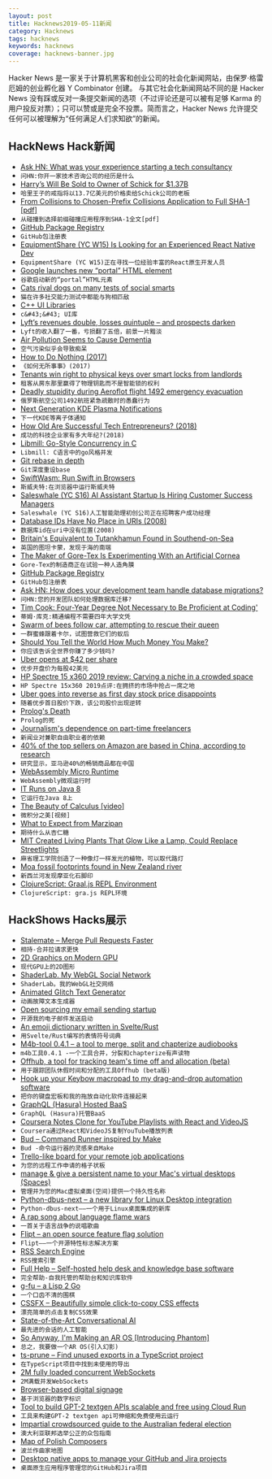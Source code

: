 ```yaml
---
layout: post
title: Hacknews2019-05-11新闻
category: Hacknews
tags: hacknews
keywords: hacknews
coverage: hacknews-banner.jpg
---
```


Hacker News 是一家关于计算机黑客和创业公司的社会化新闻网站，由保罗·格雷厄姆的创业孵化器 Y Combinator 创建。
与其它社会化新闻网站不同的是 Hacker News 没有踩或反对一条提交新闻的选项（不过评论还是可以被有足够 Karma 的用户投反对票）；只可以赞或是完全不投票。简而言之，Hacker News 允许提交任何可以被理解为“任何满足人们求知欲”的新闻。

## HackNews Hack新闻


- [Ask HN: What was your experience starting a tech consultancy](item?id=19876825)
- `问HN:你开一家技术咨询公司的经历是什么`
- [Harry’s Will Be Sold to Owner of Schick for $1.37B](https://www.nytimes.com/2019/05/09/business/dealbook/harrys-edgewell-acquisition.html)
- `哈里王子的戒指将以13.7亿美元的价格卖给Schick公司的老板`
- [From Collisions to Chosen-Prefix Collisions Application to Full SHA-1 [pdf]](https://eprint.iacr.org/2019/459.pdf)
- `从碰撞到选择前缀碰撞应用程序到SHA-1全文[pdf]`
- [GitHub Package Registry](https://github.com/features/package-registry)
- `GitHub包注册表`
- [EquipmentShare (YC W15) Is Looking for an Experienced React Native Dev](https://www.equipmentshare.com/careers/openings?gh_jid=1528655)
- `EquipmentShare (YC W15)正在寻找一位经验丰富的React原生开发人员`
- [Google launches new “portal” HTML element](https://www.zdnet.com/article/google-launches-portals-a-new-web-page-navigation-system-for-chrome/)
- `谷歌启动新的“portal”HTML元素`
- [Cats rival dogs on many tests of social smarts](https://www.sciencemag.org/news/2019/05/cats-rival-dogs-many-tests-social-smarts-anyone-brave-enough-study-them)
- `猫在许多社交能力测试中都能与狗相匹敌`
- [C&#43;&#43; UI Libraries](https://philippegroarke.com/posts/2018/c&#43;&#43;_ui_solutions/)
- `c&#43;&#43; UI库`
- [Lyft’s revenues double, losses quintuple – and prospects darken](https://www.economist.com/business/2019/05/11/lyfts-revenues-double-losses-quintuple-and-prospects-darken)
- `Lyft的收入翻了一番，亏损翻了五倍，前景一片黯淡`
- [Air Pollution Seems to Cause Dementia](https://www.wired.com/story/air-pollution-dementia/)
- `空气污染似乎会导致痴呆`
- [How to Do Nothing (2017)](https://medium.com/@the_jennitaur/how-to-do-nothing-57e100f59bbb)
- `《如何无所事事》(2017)`
- [Tenants win right to physical keys over smart locks from landlords](https://www.cnet.com/news/tenants-win-rights-to-physical-keys-over-smart-locks-from-landlords/)
- `租客从房东那里赢得了物理钥匙而不是智能锁的权利`
- [Deadly stupidity during Aeroflot flight 1492 emergency evacuation](http://www.askthepilot.com/deadly-stupidity-in-moscow/)
- `俄罗斯航空公司1492航班紧急疏散时的愚蠢行为`
- [Next Generation KDE Plasma Notifications](https://blog.broulik.de/2019/05/next-generation-plasma-notifications/)
- `下一代KDE等离子体通知`
- [How Old Are Successful Tech Entrepreneurs? (2018)](https://insight.kellogg.northwestern.edu/article/younger-older-tech-entrepreneurs)
- `成功的科技企业家有多大年纪?(2018)`
- [Libmill: Go-Style Concurrency in C](http://libmill.org/index.html)
- `Libmill: C语言中的go风格并发`
- [Git rebase in depth](https://git-rebase.io)
- `Git深度重设base`
- [SwiftWasm: Run Swift in Browsers](https://swiftwasm.org/)
- `斯威夫特:在浏览器中运行斯威夫特`
- [Saleswhale (YC S16) AI Assistant Startup Is Hiring Customer Success Managers](https://jobs.lever.co/saleswhale/69990b10-18e1-4524-805d-be2631b819ec)
- `Saleswhale (YC S16)人工智能助理初创公司正在招聘客户成功经理`
- [Database IDs Have No Place in URIs (2008)](https://johntopley.com/2008/08/19/database-ids-have-no-place-in-uris/)
- `数据库id在uri中没有位置(2008)`
- [Britain&#39;s Equivalent to Tutankhamun Found in Southend-on-Sea](https://www.theguardian.com/uk-news/2019/may/09/britains-equivalent-to-tutankhamun-found-in-southend-on-sea)
- `英国的图坦卡蒙，发现于海的南端`
- [The Maker of Gore-Tex Is Experimenting With an Artificial Cornea](https://www.bloomberg.com/features/2019-gore-artificial-cornea/)
- `Gore-Tex的制造商正在试验一种人造角膜`
- [GitHub Package Registry](https://github.blog/2019-05-10-introducing-github-package-registry/)
- `GitHub包注册表`
- [Ask HN: How does your development team handle database migrations?](item?id=19880334)
- `问HN:您的开发团队如何处理数据库迁移?`
- [Tim Cook: Four-Year Degree Not Necessary to Be Proficient at Coding&#39;](https://www.macrumors.com/2019/05/10/apple-ceo-tim-cook-says-no-degree-needed-to-code/)
- `蒂姆·库克:精通编程不需要四年大学文凭`
- [Swarm of bees follow car, attempting to rescue their queen](https://www.telegraph.co.uk/news/2016/05/24/swarm-of-bees-follow-grandmothers-car-for-over-24-hours-attempti/)
- `一群蜜蜂跟着卡尔，试图营救它们的蚁后`
- [Should You Tell the World How Much Money You Make?](https://www.nytimes.com/2019/05/10/business/salary-transparency-ask-a-manager.html)
- `你应该告诉全世界你赚了多少钱吗?`
- [Uber opens at $42 per share](https://techcrunch.com/2019/05/10/uber-ipo-trading-debut/)
- `优步开盘价为每股42美元`
- [HP Spectre 15 x360 2019 review: Carving a niche in a crowded space](https://arstechnica.com/?p=1474677)
- `HP Spectre 15x360 2019点评:在拥挤的市场中抢占一席之地`
- [Uber goes into reverse as first day stock price disappoints](https://www.theguardian.com/technology/2019/may/10/uber-goes-into-reverse-as-first-day-stock-price-disappoints)
- `随着优步首日股价下跌，该公司股价出现逆转`
- [Prolog&#39;s Death](https://synthese.wordpress.com/2010/08/21/prologs-death/)
- `Prolog的死`
- [Journalism&#39;s dependence on part-time freelancers](https://newrepublic.com/article/153744/gig-economy)
- `新闻业对兼职自由职业者的依赖`
- [40% of the top sellers on Amazon are based in China, according to research](https://www.marketplacepulse.com/articles/40-of-merchants-on-amazon-based-in-china)
- `研究显示，亚马逊40%的畅销商品都在中国`
- [WebAssembly Micro Runtime](https://github.com/intel/wasm-micro-runtime)
- `WebAssembly微观运行时`
- [IT Runs on Java 8](https://veekaybee.github.io/2019/05/10/java8/)
- `它运行在Java 8上`
- [The Beauty of Calculus [video]](https://frankeprogram.yale.edu/event/steven-strogatz-lecture-april-26-2019)
- `微积分之美[视频]`
- [What to Expect from Marzipan](https://blog.iconfactory.com/2019/05/what-to-expect-from-marzipan/)
- `期待什么从杏仁糖`
- [MIT Created Living Plants That Glow Like a Lamp, Could Replace Streetlights](https://www.physics-astronomy.org/2018/11/mit-just-created-living-plants-that.html)
- `麻省理工学院创造了一种像灯一样发光的植物，可以取代路灯`
- [Moa fossil footprints found in New Zealand river](https://www.stuff.co.nz/national/112561679/tractor-driver-finds-south-islands-first-moa-footprints-in-otago-river)
- `新西兰河发现摩亚化石脚印`
- [ClojureScript: Graal.js REPL Environment](https://clojurescript.org/news/2018-11-02-release#_graal_js_repl_environment)
- `ClojureScript: gra.js REPL环境`


## HackShows Hacks展示

- [ Stalemate – Merge Pull Requests Faster](https://stalemate.io/)
- `相持-合并拉请求更快`
- [ 2D Graphics on Modern GPU](https://raphlinus.github.io/rust/graphics/gpu/2019/05/08/modern-2d.html)
- `现代GPU上的2D图形`
- [ ShaderLab. My WebGL Social Network](https://shaderlab.mgz.me/)
- `ShaderLab。我的WebGL社交网络`
- [ Animated Glitch Text Generator](https://beautifuldingbats.com/zalgo-text-generator)
- `动画故障文本生成器`
- [ Open sourcing my email sending startup](https://news.ycombinator.com/item?id=19863594)
- `开源我的电子邮件发送启动`
- [ An emoji dictionary written in Svelte/Rust](https://emoji-dict.bryce.io/)
- `用Svelte/Rust编写的表情符号词典`
- [ M4b-tool 0.4.1 – a tool to merge, split and chapterize audiobooks](https://github.com/sandreas/m4b-tool)
- `m4b工具0.4.1 -一个工具合并，分裂和chapterize有声读物`
- [ Offhub, a tool for tracking team&#39;s time off and allocation (beta)](https://www.offhub.io)
- `用于跟踪团队休假时间和分配的工具Offhub (beta版)`
- [ Hook up your Keybow macropad to my drag-and-drop automation software](https://numpadsuperpowers.com/blog-posts/pimoroni-keybow-control-numpad-superpowers.html)
- `把你的键盘宏板和我的拖放自动化软件连接起来`
- [ GraphQL (Hasura) Hosted BaaS](https://demo.gqlengine.com)
- `GraphQL (Hasura)托管BaaS`
- [ Coursera Notes Clone for YouTube Playlists with React and VideoJS](https://react-coursebuilder.netlify.com)
- `Coursera通过React和VideoJS复制YouTube播放列表`
- [ Bud – Command Runner inspired by Make](https://github.com/dohsimpson/bud)
- `Bud -命令运行器的灵感来自Make`
- [ Trello-like board for your remote job applications](https://remotehub.io/remote-jobs-board)
- `为您的远程工作申请的格子状板`
- [ manage &amp; give a persistent name to your Mac&#39;s virtual desktops (Spaces)](https://currentkey.com/)
- `管理并为您的Mac虚拟桌面(空间)提供一个持久性名称`
- [ Python-dbus-next – a new library for Linux Desktop integration](https://github.com/acrisci/python-dbus-next)
- `Python-dbus-next——一个用于Linux桌面集成的新库`
- [ A rap song about language flame wars](https://news.ycombinator.com/item?id=19859544)
- `一首关于语言战争的说唱歌曲`
- [ Flipt – an open source feature flag solution](https://github.com/markphelps/flipt)
- `Flipt——一个开源特性标志解决方案`
- [ RSS Search Engine](https://search.feedi.me)
- `RSS搜索引擎`
- [ Full Help – Self-hosted help desk and knowledge base software](https://www.fullhelp.com/en?ref=hacker-news)
- `完全帮助-自我托管的帮助台和知识库软件`
- [ g-fu – a Lisp 2 Go](https://github.com/codr7/g-fu/tree/master/v1)
- `一个口齿不清的围棋`
- [ CSSFX – Beautifully simple click-to-copy CSS effects](https://cssfx.dev/)
- `漂亮简单的点击复制CSS效果`
- [ State-of-the-Art Conversational AI](https://convai.huggingface.co/)
- `最先进的会话的人工智能`
- [ So Anyway, I&#39;m Making an AR OS [Introducing Phantom]](https://www.youtube.com/watch?v=SRmVH2_rPpY)
- `总之，我要做一个AR OS(引入幻影)`
- [ ts-prune – Find unused exports in a TypeScript project](https://github.com/nadeesha/ts-prune)
- `在TypeScript项目中找到未使用的导出`
- [ 2M fully loaded concurrent WebSockets](https://oatpp.io/benchmark/websocket/2-million/)
- `2M满载并发WebSockets`
- [ Browser-based digital signage](https://snapsign.io/)
- `基于浏览器的数字标识`
- [ Tool to build GPT-2 textgen APIs scalable and free using Cloud Run](https://github.com/minimaxir/gpt-2-cloud-run)
- `工具来构建GPT-2 textgen api可伸缩和免费使用云运行`
- [ Impartial crowdsourced guide to the Australian federal election](https://gotform.net/)
- `澳大利亚联邦选举公正的众包指南`
- [ Map of Polish Composers](http://mapofcomposers.pl/en/)
- `波兰作曲家地图`
- [ Desktop native apps to manage your GitHub and Jira projects](https://anaxi.com)
- `桌面原生应用程序管理您的GitHub和Jira项目`


